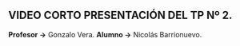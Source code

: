 ## VIDEO CORTO PRESENTACIÓN DEL TP Nº 2.

**Profesor →** Gonzalo Vera.
**Alumno →** Nicolás Barrionuevo.

